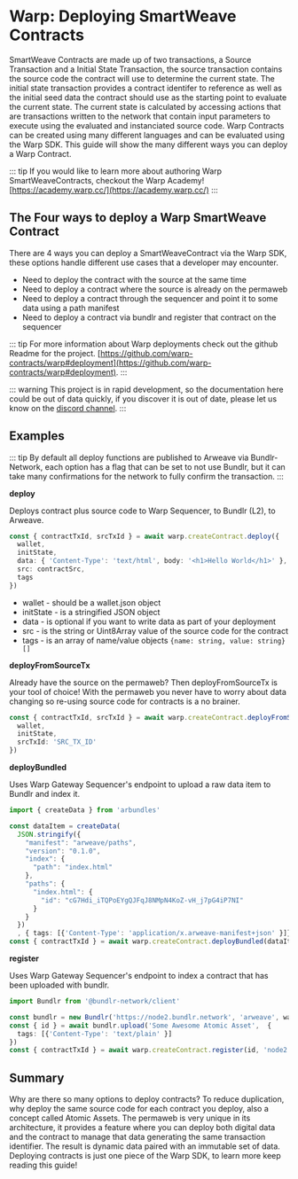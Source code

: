# Warp: Deploying SmartWeave Contracts

SmartWeave Contracts are made up of two transactions, a Source Transaction and a Initial State Transaction, the source transaction contains the source code the contract will use to determine the current state. The initial state transaction provides a contract identifer to reference as well as the initial seed data the contract should use as the starting point to evaluate the current state. The current state is calculated by accessing actions that are transactions written to the network that contain input parameters to execute using the evaluated and instanciated source code. Warp Contracts can be created using many different languages and can be evaluated using the Warp SDK. This guide will show the many different ways you can deploy a Warp Contract.

::: tip
If you would like to learn more about authoring Warp SmartWeaveContracts, checkout the Warp Academy! [https://academy.warp.cc/](https://academy.warp.cc/)
:::

## The Four ways to deploy a Warp SmartWeave Contract

There are 4 ways you can deploy a SmartWeaveContract via the Warp SDK, these options handle different use cases that a developer may encounter.

* Need to deploy the contract with the source at the same time
* Need to deploy a contract where the source is already on the permaweb
* Need to deploy a contract through the sequencer and point it to some data using a path manifest
* Need to deploy a contract via bundlr and register that contract on the sequencer

::: tip
For more information about Warp deployments check out the github Readme for the project. [https://github.com/warp-contracts/warp#deployment](https://github.com/warp-contracts/warp#deployment). 
:::

::: warning
This project is in rapid development, so the documentation here could be out of data quickly, if you discover it is out of date, please let us know on the [discord channel](https://discord.gg/haCAX3shxF).
:::

## Examples

::: tip
By default all deploy functions are published to Arweave via Bundlr-Network, each option has a flag that can be set to not use Bundlr, but it can take many confirmations for the network to fully confirm the transaction.
:::

**deploy**

Deploys contract plus source code to Warp Sequencer, to Bundlr (L2), to Arweave.

```ts
const { contractTxId, srcTxId } = await warp.createContract.deploy({
  wallet,
  initState,
  data: { 'Content-Type': 'text/html', body: '<h1>Hello World</h1>' },
  src: contractSrc,
  tags
})
```

* wallet - should be a wallet.json object
* initState - is a stringified JSON object
* data - is optional if you want to write data as part of your deployment
* src - is the string or Uint8Array value of the source code for the contract
* tags - is an array of name/value objects `{name: string, value: string}[]`

**deployFromSourceTx**

Already have the source on the permaweb? Then deployFromSourceTx is your tool of choice! With the permaweb you never have to worry about data changing so re-using source code for contracts is a no brainer.

```ts
const { contractTxId, srcTxId } = await warp.createContract.deployFromSourceTx({
  wallet,
  initState,
  srcTxId: 'SRC_TX_ID'
})
```

**deployBundled**

Uses Warp Gateway Sequencer's endpoint to upload a raw data item to Bundlr and index it.

```ts
import { createData } from 'arbundles'

const dataItem = createData(
  JSON.stringify({
    "manifest": "arweave/paths",
    "version": "0.1.0",
    "index": {
      "path": "index.html"
    },
    "paths": {
      "index.html": {
        "id": "cG7Hdi_iTQPoEYgQJFqJ8NMpN4KoZ-vH_j7pG4iP7NI"
      }
    }
  })
  , { tags: [{'Content-Type': 'application/x.arweave-manifest+json' }]})
const { contractTxId } = await warp.createContract.deployBundled(dataItem.getRaw());
```


**register**

Uses Warp Gateway Sequencer's endpoint to index a contract that has been uploaded with bundlr.

```ts
import Bundlr from '@bundlr-network/client'

const bundlr = new Bundlr('https://node2.bundlr.network', 'arweave', wallet)
const { id } = await bundlr.upload('Some Awesome Atomic Asset',  { 
  tags: [{'Content-Type': 'text/plain' }]
})
const { contractTxId } = await warp.createContract.register(id, 'node2') 
```

## Summary

Why are there so many options to deploy contracts? To reduce duplication, why deploy the same source code for each contract you deploy, also a concept called Atomic Assets. The permaweb is very unique in its architecture, it provides a feature where you can deploy both digital data and the contract to manage that data generating the same transaction identifier. The result is dynamic data paired with an immutable set of data. Deploying contracts is just one piece of the Warp SDK, to learn more keep reading this guide!

